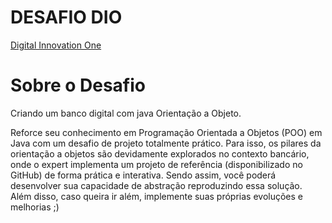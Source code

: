 # DESAFIO DIO

[Digital Innovation One](https://dio.me/)

# Sobre o Desafio

Criando um banco digital com java Orientação a Objeto.

Reforce seu conhecimento em Programação Orientada a Objetos (POO) em Java com um desafio de projeto totalmente prático. Para isso, os pilares da orientação a objetos são devidamente explorados no contexto bancário, onde o expert implementa um projeto de referência (disponibilizado no GitHub) de forma prática e interativa. Sendo assim, você poderá desenvolver sua capacidade de abstração reproduzindo essa solução. Além disso, caso queira ir além, implemente suas próprias evoluções e melhorias ;)
